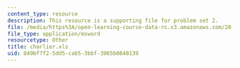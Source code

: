 ```yaml
---
content_type: resource
description: This resource is a supporting file for problem set 2.
file: /media/https%3A/open-learning-course-data-rc.s3.amazonaws.com/20-462j-molecular-principles-of-biomaterials-spring-2006/849bf7f25dd5cab53bbf3965b0848139_charlier.xls
file_type: application/msword
resourcetype: Other
title: charlier.xls
uid: 849bf7f2-5dd5-cab5-3bbf-3965b0848139
---
```

